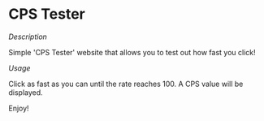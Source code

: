 # CPS Tester

*Description*

Simple 'CPS Tester' website that allows you to test out how fast you click!

*Usage*

Click as fast as you can until the rate reaches 100. A CPS value will be displayed.

Enjoy!